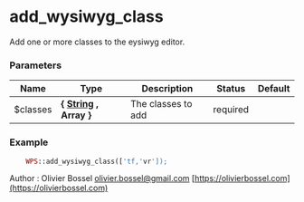 # add_wysiwyg_class

Add one or more classes to the eysiwyg editor.



### Parameters
Name  |  Type  |  Description  |  Status  |  Default
------------  |  ------------  |  ------------  |  ------------  |  ------------
$classes  |  **{ [String](http://php.net/manual/en/language.types.string.php) , Array<String> }**  |  The classes to add  |  required  |

### Example
```php
	WPS::add_wysiwyg_class(['tf,'vr']);
```
Author : Olivier Bossel [olivier.bossel@gmail.com](mailto:olivier.bossel@gmail.com) [https://olivierbossel.com](https://olivierbossel.com)